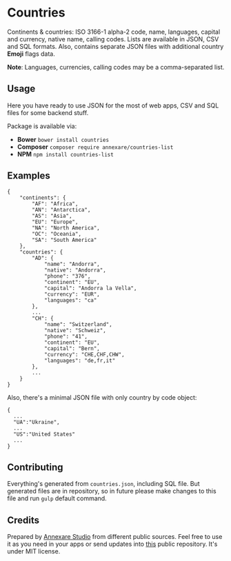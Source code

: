 # Countries

Continents & countries: ISO 3166-1 alpha-2 code, name, languages, capital and currency, native name, calling codes.
Lists are available in JSON, CSV and SQL formats.
Also, contains separate JSON files with additional country **Emoji** flags data.

**Note**: Languages, currencies, calling codes may be a comma-separated list.

## Usage

Here you have ready to use JSON for the most of web apps, CSV and SQL files for some backend stuff.

Package is available via:

* **Bower** `bower install countries`
* **Composer** `composer require annexare/countries-list`
* **NPM** `npm install countries-list`

## Examples

```
{
    "continents": {
        "AF": "Africa",
        "AN": "Antarctica",
        "AS": "Asia",
        "EU": "Europe",
        "NA": "North America",
        "OC": "Oceania",
        "SA": "South America"
    },
    "countries": {
        "AD": {
            "name": "Andorra",
            "native": "Andorra",
            "phone": "376",
            "continent": "EU",
            "capital": "Andorra la Vella",
            "currency": "EUR",
            "languages": "ca"
        },
        ...
        "CH": {
            "name": "Switzerland",
            "native": "Schweiz",
            "phone": "41",
            "continent": "EU",
            "capital": "Bern",
            "currency": "CHE,CHF,CHW",
            "languages": "de,fr,it"
        },
        ...
    }
}
```

Also, there's a minimal JSON file with only country by code object:

```
{
  ...
  "UA":"Ukraine",
  ...
  "US":"United States"
  ...
}
```

## Contributing

Everything's generated from `countries.json`, including SQL file.
But generated files are in repository, so in future please make changes to this file and
run `gulp` default command.

## Credits

Prepared by [Annexare Studio](https://annexare.com/) from different public sources. Feel free to use it as you need in your apps or send updates into [this](https://github.com/annexare/Countries) public repository. It's under MIT license.
